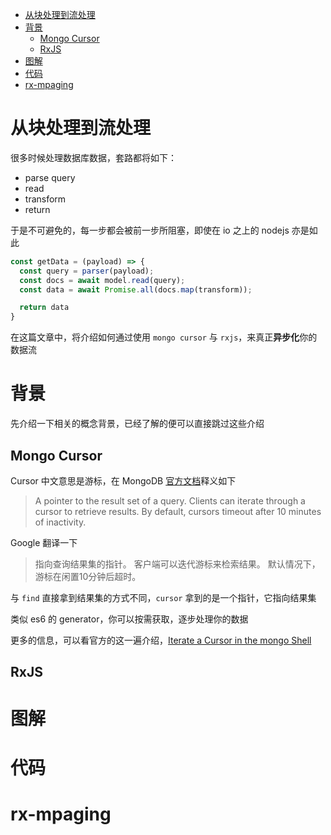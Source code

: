 <!-- TOC -->

- [从块处理到流处理](#从块处理到流处理)
- [背景](#背景)
  - [Mongo Cursor](#mongo-cursor)
  - [RxJS](#rxjs)
- [图解](#图解)
- [代码](#代码)
- [rx-mpaging](#rx-mpaging)

<!-- /TOC -->

# 从块处理到流处理

很多时候处理数据库数据，套路都将如下：

* parse query
* read
* transform
* return

于是不可避免的，每一步都会被前一步所阻塞，即使在 io 之上的 nodejs 亦是如此
```js
const getData = (payload) => {
  const query = parser(payload);
  const docs = await model.read(query);
  const data = await Promise.all(docs.map(transform));

  return data
}
```

在这篇文章中，将介绍如何通过使用 `mongo cursor` 与 `rxjs`，来真正**异步化**你的数据流

# 背景

先介绍一下相关的概念背景，已经了解的便可以直接跳过这些介绍

## Mongo Cursor

Cursor 中文意思是游标，在 MongoDB [官方文档](https://docs.mongodb.com/manual/reference/glossary/#term-cursor)释义如下

>A pointer to the result set of a query. Clients can iterate through a cursor to retrieve results. By default, cursors timeout after 10 minutes of inactivity.

Google 翻译一下

>指向查询结果集的指针。 客户端可以迭代游标来检索结果。 默认情况下，游标在闲置10分钟后超时。

与 `find` 直接拿到结果集的方式不同，`cursor` 拿到的是一个指针，它指向结果集

类似 es6 的 generator，你可以按需获取，逐步处理你的数据

更多的信息，可以看官方的这一遍介绍，[Iterate a Cursor in the mongo Shell](https://docs.mongodb.com/manual/tutorial/iterate-a-cursor/#read-operations-cursors)

## RxJS

# 图解

# 代码

# rx-mpaging